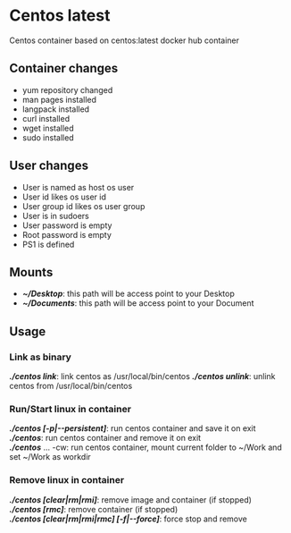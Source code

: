 # Centos latest

Centos container based on centos:latest docker hub container

## Container changes

* yum repository changed
* man pages installed
* langpack installed
* curl installed
* wget installed
* sudo installed

## User changes

* User is named as host os user
* User id likes os user id
* User group id likes os user group
* User is in sudoers
* User password is empty
* Root password is empty
* PS1 is defined

## Mounts

* _**~/Desktop**_: this path will be access point to your Desktop
* _**~/Documents**_: this path will be access point to your Document

## Usage

### Link as binary

_**./centos link**_: link centos as /usr/local/bin/centos
_**./centos unlink**_: unlink centos from /usr/local/bin/centos

### Run/Start linux in container

_**./centos [-p|--persistent]**_: run centos container and save it on exit  
_**./centos**_: run centos container and remove it on exit    
_**./centos**_ ... -cw: run centos container, mount current folder to ~/Work and set ~/Work as workdir

### Remove linux in container

_**./centos [clear|rm|rmi]**_: remove image and container (if stopped)  
_**./centos [rmc]**_: remove container (if stopped)  
_**./centos [clear|rm|rmi|rmc] [-f|--force]**_: force stop and remove  
